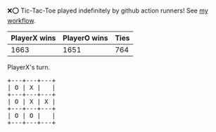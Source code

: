 :x::o: Tic-Tac-Toe played indefinitely by github action runners! See [my workflow](.github/workflows/play.yaml).

|PlayerX wins|PlayerO wins|Ties|
|-|-|-|
|1663|1651|764|

PlayerX's turn.

<pre>
+---+---+---+
| O | X |   |
+---+---+---+
| O | X | X |
+---+---+---+
| O | O |   |
+---+---+---+
</pre>